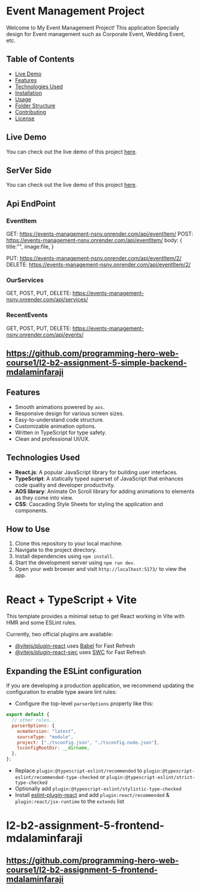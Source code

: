 # Event Management Project

Welcome to My Event Management Project! This application Specially design for Event management such as Corporate Event, Wedding Event, etc.

## Table of Contents

- [Live Demo](#live-demo)
- [Features](#features)
- [Technologies Used](#technologies-used)
- [Installation](#installation)
- [Usage](#usage)
- [Folder Structure](#folder-structure)
- [Contributing](#contributing)
- [License](#license)

## Live Demo

You can check out the live demo of this project [here](https://65be959592a933c9eab4b230--frabjous-trifle-43f3e4.netlify.app/).

## SerVer Side

You can check out the live demo of this project [here](https://events-management-nsnv.onrender.com/).

## Api EndPoint

### EventItem

GET: https://events-management-nsnv.onrender.com/api/eventItem/
POST: https://events-management-nsnv.onrender.com/api/eventItem/
body: {
title:"",
image:file,
}

PUT: https://events-management-nsnv.onrender.com/api/eventItem/2/
DELETE: https://events-management-nsnv.onrender.com/api/eventItem/2/

### OurServices

GET, POST, PUT, DELETE: https://events-management-nsnv.onrender.com/api/services/

### RecentEvents

GET, POST, PUT, DELETE: https://events-management-nsnv.onrender.com/api/events/

## https://github.com/programming-hero-web-course1/l2-b2-assignment-5-simple-backend-mdalaminfaraji

## Features

- Smooth animations powered by `aos`.
- Responsive design for various screen sizes.
- Easy-to-understand code structure.
- Customizable animation options.
- Written in TypeScript for type safety.
- Clean and professional UI/UX.

## Technologies Used

- **React.js**: A popular JavaScript library for building user interfaces.
- **TypeScript**: A statically typed superset of JavaScript that enhances code quality and developer productivity.
- **AOS library**: Animate On Scroll library for adding animations to elements as they come into view.
- **CSS**: Cascading Style Sheets for styling the application and components.

## How to Use

1. Clone this repository to your local machine.
2. Navigate to the project directory.
3. Install dependencies using `npm install`.
4. Start the development server using `npm run dev`.
5. Open your web browser and visit `http://localhost:5173/` to view the app.

# React + TypeScript + Vite

This template provides a minimal setup to get React working in Vite with HMR and some ESLint rules.

Currently, two official plugins are available:

- [@vitejs/plugin-react](https://github.com/vitejs/vite-plugin-react/blob/main/packages/plugin-react/README.md) uses [Babel](https://babeljs.io/) for Fast Refresh
- [@vitejs/plugin-react-swc](https://github.com/vitejs/vite-plugin-react-swc) uses [SWC](https://swc.rs/) for Fast Refresh

## Expanding the ESLint configuration

If you are developing a production application, we recommend updating the configuration to enable type aware lint rules:

- Configure the top-level `parserOptions` property like this:

```js
export default {
  // other rules...
  parserOptions: {
    ecmaVersion: "latest",
    sourceType: "module",
    project: ["./tsconfig.json", "./tsconfig.node.json"],
    tsconfigRootDir: __dirname,
  },
};
```

- Replace `plugin:@typescript-eslint/recommended` to `plugin:@typescript-eslint/recommended-type-checked` or `plugin:@typescript-eslint/strict-type-checked`
- Optionally add `plugin:@typescript-eslint/stylistic-type-checked`
- Install [eslint-plugin-react](https://github.com/jsx-eslint/eslint-plugin-react) and add `plugin:react/recommended` & `plugin:react/jsx-runtime` to the `extends` list

# l2-b2-assignment-5-frontend-mdalaminfaraji

## https://github.com/programming-hero-web-course1/l2-b2-assignment-5-frontend-mdalaminfaraji
